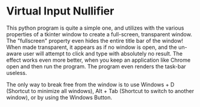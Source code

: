 # Virtual Input Nullifier

This python program is quite a simple one, and utilizes with the various properties of a tkinter window to create a full-screen, transparent window. The "fullscreen" property even hides the entire title bar of the window!
When made transparent, it appears as if no window is open, and the un-aware user will attempt to click and type with absolutely no result. The effect works even more better, when you keep an application like Chrome open and then run the program.
The program even renders the task-bar useless.

The only way to break free from the window is to use  Windows + D (Shortcut to minimize all windows), Alt + Tab (Shortcut to switch to another window), or by using the Windows Button.
